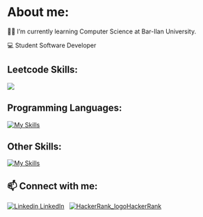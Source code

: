 # About me:



👨‍🎓 I’m currently learning Computer Science at Bar-Ilan University.

💻 Student Software Developer

## Leetcode Skills: 
![](https://leetcard.jacoblin.cool/jacoblincool?ext=activity)


## Programming Languages:
[![My Skills](https://skillicons.dev/icons?i=python,java,cpp,c,bash,mysql,html,css,js,ocaml,prolog)](https://skillicons.dev)
## Other Skills:
[![My Skills](https://skillicons.dev/icons?i=androidstudio,vscode,visualstudio,idea,linux,eclipse,bootsrap)](https://skillicons.dev)

## 📫 Connect with me:

[![Linkedin](https://i.stack.imgur.com/gVE0j.png) LinkedIn](https://www.linkedin.com/in/ben-eli-02103b212/)
&nbsp;
[![HackerRank_logo](https://user-images.githubusercontent.com/92650578/167871596-39b87e9f-1e11-4146-8bab-944a48dad433.png)HackerRank](https://www.hackerrank.com/BenEli)

